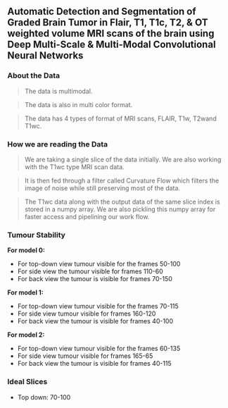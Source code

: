 ## Automatic Detection and Segmentation of Graded Brain Tumor in Flair, T1, T1c, T2, &amp; OT weighted volume MRI scans of the brain using Deep Multi-Scale &amp; Multi-Modal Convolutional Neural Networks

### About the Data 

 

> The data is multimodal.

> The data is also in multi color format.

> The data has 4 types of format of MRI scans, FLAIR, T1w, T2wand T1wc.  

 

### How we are reading the Data 

 

> We are taking a single slice of the data initially. We are also working with the T1wc type MRI scan data. 

> It is then fed through a filter called Curvature Flow which filters the image of noise while still preserving most of the data.

>The T1wc data along with the output data of the same slice index is stored in a numpy array. We are also pickling this numpy array for faster access and pipelining our work flow. 

### Tumour Stability

**For model 0:**

- For top-down view tumour visible for the frames 50-100
- For side view the tumour visible for frames 110-60
- For back view the tumour is visible for frames 70-150

**For model 1:**

- For top-down view tumour visible for the frames 70-115
- For side view tumour visible for frames 160-120
- For back view the tumour is visible for frames 40-100

**For model 2:**

- For top-down view tumour visible for the frames 60-135
- For side view tumour visible for frames 165-65
- For back view the tumour is visible for frames 40-115

### Ideal Slices

- Top down: 70-100 
